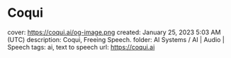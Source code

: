 # Coqui

cover: https://coqui.ai/og-image.png
created: January 25, 2023 5:03 AM (UTC)
description: Coqui, Freeing Speech.
folder: AI Systems / AI | Audio | Speech
tags: ai, text to speech
url: https://coqui.ai
